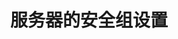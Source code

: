 ---
title: 服务器的安全组设置
keywords: Kubesphere, Kubesphere learn
description: Kubesphere

video: 
  videoUrl: https://kubesphere-community.pek3b.qingstor.com/%E4%BA%91%E5%8E%9F%E7%94%9F%E5%AE%9E%E6%88%98/05%E3%80%81%E4%BA%91%E5%B9%B3%E5%8F%B0-%E6%9C%8D%E5%8A%A1%E5%99%A8%E7%9A%84%E5%AE%89%E5%85%A8%E7%BB%84%E8%AE%BE%E7%BD%AE.mp4

---